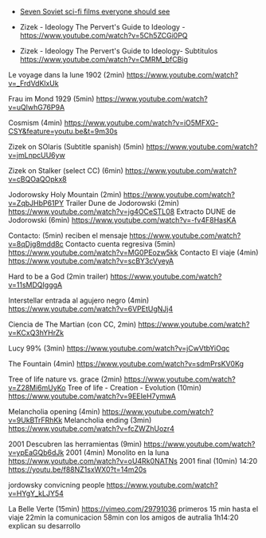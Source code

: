 * [Seven Soviet sci-fi films everyone should see](https://www.theguardian.com/world/2015/apr/28/cinema-seven-soviet-sci-fi-films)

* Zizek - Ideology The Pervert's Guide to Ideology - https://www.youtube.com/watch?v=5Ch5ZCGi0PQ
* Zizek - Ideology The Pervert's Guide to Ideology- Subtitulos https://www.youtube.com/watch?v=CMRM_bfCBig

Le voyage dans la lune 1902 (2min) https://www.youtube.com/watch?v=_FrdVdKlxUk

Frau im Mond 1929 (5min) https://www.youtube.com/watch?v=uQlwhG76P9A

Cosmism (4min) https://www.youtube.com/watch?v=iO5MFXG-CSY&feature=youtu.be&t=9m30s

Zizek on SOlaris (Subtitle spanish) (5min) https://www.youtube.com/watch?v=jmLnpcUU6yw

Zizek on Stalker (select CC) (6min) https://www.youtube.com/watch?v=cBQOaQOpkx8


Jodorowsky Holy Mountain (2min) https://www.youtube.com/watch?v=ZqbJHbP61PY
Trailer Dune de Jodorowski (2min) https://www.youtube.com/watch?v=jg4OCeSTL08
Extracto DUNE de Jodorowski (6min) https://www.youtube.com/watch?v=-fv4F8HasKA


Contacto: (5min) reciben el mensaje https://www.youtube.com/watch?v=8qDjg8mdd8c
Contacto cuenta regresiva (5min) https://www.youtube.com/watch?v=MG0PEozw5kk
Contacto El viaje (4min) https://www.youtube.com/watch?v=scBY3cVyeyA

Hard to be a God (2min trailer) https://www.youtube.com/watch?v=11sMDQIgggA

Interstellar entrada al agujero negro (4min) https://www.youtube.com/watch?v=6VPEtUgNJj4

Ciencia de The Martian (con CC, 2min) https://www.youtube.com/watch?v=KCxQ3hYHrZk

Lucy 99% (3min) https://www.youtube.com/watch?v=jCwVtbYiOqc

The Fountain (4min) https://www.youtube.com/watch?v=sdmPrsKV0Kg

Tree of life nature vs. grace (2min) https://www.youtube.com/watch?v=Z28Mi6mUyKo
Tree of life - Creation - Evolution (10min) https://www.youtube.com/watch?v=9EEIeH7ymwA

Melancholia opening (4min) https://www.youtube.com/watch?v=9UkBTrFRhKk
Melancholia ending (3min) https://www.youtube.com/watch?v=fcZWZhUozr4

2001 Descubren las herramientas (9min) https://www.youtube.com/watch?v=ypEaGQb6dJk
2001 (4min) Monolito en la luna https://www.youtube.com/watch?v=oU4Rk0NATNs
2001 final (10min) 14:20 https://youtu.be/f88NZ1sxWX0?t=14m20s

jordowsky convicning people https://www.youtube.com/watch?v=HYgY_kLJY54


La Belle Verte (15min) https://vimeo.com/29791036
primeros 15 min hasta el viaje
22min la comunicacion
58min con los amigos de autralia
1h14:20 explican su desarrollo

